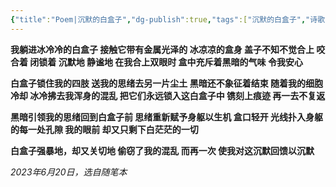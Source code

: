 ```yaml
---
{"title":"Poem|沉默的白盒子","dg-publish":true,"tags":["沉默的白盒子","诗歌","poem","essay"],"permalink":"/essay/Poem20230620/","dgPassFrontmatter":true,"created":"","updated":""}
---
```


**我躺进冰冷冷的白盒子
接触它带有金属光泽的
冰凉凉的盒身
盖子不知不觉合上
咬合着 闭锁着
沉默地 静谧地
在我合上双眼时
盒中充斥着黑暗的气味
令我安心**
  
**白盒子锁住我的四肢
送我的思绪去另一片尘土
黑暗还不象征着结束
随着我的细胞冷却
冰冷拂去我浑身的混乱
把它们永远锁入这白盒子中
镌刻上痕迹
再一去不复返**
  
**黑暗引领我的思绪回到白盒子前
思绪重新赋予身躯以生机
盒口轻开
光线扑入身躯的每一处孔隙
我的眼前
却又只剩下白茫茫的一切**
  
**白盒子强暴地，却又关切地
偷窃了我的混乱
而再一次
使我对这沉默回馈以沉默**
  
*2023年6月20日，选自随笔本*